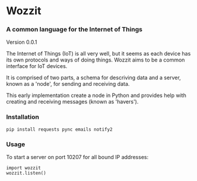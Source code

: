 # Wozzit

### A common language for the Internet of Things

Version 0.0.1

The Internet of Things (IoT) is all very well, but it seems as each device has
its own protocols and ways of doing things. Wozzit aims to be a common
interface for IoT devices.

It is comprised of two parts, a schema for descriving data and a server, known
as a 'node', for sending and receiving data.

This early implementation create a node in Python and provides help with
creating and receiving messages (known as 'havers').

### Installation

```
pip install requests pync emails notify2
```

### Usage

To start a server on port 10207 for all bound IP addresses:

```
import wozzit
wozzit.listen()
```
